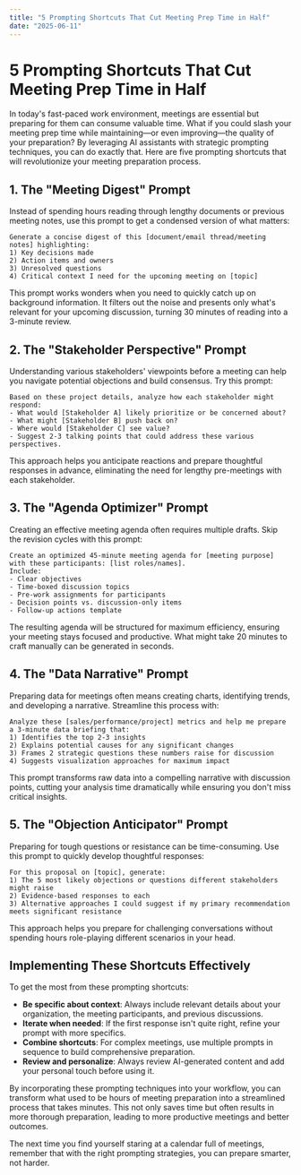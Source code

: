 ```yaml
---
title: "5 Prompting Shortcuts That Cut Meeting Prep Time in Half"
date: "2025-06-11"
---
```


# 5 Prompting Shortcuts That Cut Meeting Prep Time in Half

In today's fast-paced work environment, meetings are essential but preparing for them can consume valuable time. What if you could slash your meeting prep time while maintaining—or even improving—the quality of your preparation? By leveraging AI assistants with strategic prompting techniques, you can do exactly that. Here are five prompting shortcuts that will revolutionize your meeting preparation process.

## 1. The "Meeting Digest" Prompt

Instead of spending hours reading through lengthy documents or previous meeting notes, use this prompt to get a condensed version of what matters:

```
Generate a concise digest of this [document/email thread/meeting notes] highlighting: 
1) Key decisions made
2) Action items and owners
3) Unresolved questions 
4) Critical context I need for the upcoming meeting on [topic]
```

This prompt works wonders when you need to quickly catch up on background information. It filters out the noise and presents only what's relevant for your upcoming discussion, turning 30 minutes of reading into a 3-minute review.

## 2. The "Stakeholder Perspective" Prompt

Understanding various stakeholders' viewpoints before a meeting can help you navigate potential objections and build consensus. Try this prompt:

```
Based on these project details, analyze how each stakeholder might respond:
- What would [Stakeholder A] likely prioritize or be concerned about?
- What might [Stakeholder B] push back on?
- Where would [Stakeholder C] see value?
- Suggest 2-3 talking points that could address these various perspectives.
```

This approach helps you anticipate reactions and prepare thoughtful responses in advance, eliminating the need for lengthy pre-meetings with each stakeholder.

## 3. The "Agenda Optimizer" Prompt

Creating an effective meeting agenda often requires multiple drafts. Skip the revision cycles with this prompt:

```
Create an optimized 45-minute meeting agenda for [meeting purpose] with these participants: [list roles/names]. 
Include:
- Clear objectives
- Time-boxed discussion topics
- Pre-work assignments for participants
- Decision points vs. discussion-only items
- Follow-up actions template
```

The resulting agenda will be structured for maximum efficiency, ensuring your meeting stays focused and productive. What might take 20 minutes to craft manually can be generated in seconds.

## 4. The "Data Narrative" Prompt

Preparing data for meetings often means creating charts, identifying trends, and developing a narrative. Streamline this process with:

```
Analyze these [sales/performance/project] metrics and help me prepare a 3-minute data briefing that:
1) Identifies the top 2-3 insights
2) Explains potential causes for any significant changes
3) Frames 2 strategic questions these numbers raise for discussion
4) Suggests visualization approaches for maximum impact
```

This prompt transforms raw data into a compelling narrative with discussion points, cutting your analysis time dramatically while ensuring you don't miss critical insights.

## 5. The "Objection Anticipator" Prompt

Preparing for tough questions or resistance can be time-consuming. Use this prompt to quickly develop thoughtful responses:

```
For this proposal on [topic], generate:
1) The 5 most likely objections or questions different stakeholders might raise
2) Evidence-based responses to each
3) Alternative approaches I could suggest if my primary recommendation meets significant resistance
```

This approach helps you prepare for challenging conversations without spending hours role-playing different scenarios in your head.

## Implementing These Shortcuts Effectively

To get the most from these prompting shortcuts:

- **Be specific about context**: Always include relevant details about your organization, the meeting participants, and previous discussions.
- **Iterate when needed**: If the first response isn't quite right, refine your prompt with more specifics.
- **Combine shortcuts**: For complex meetings, use multiple prompts in sequence to build comprehensive preparation.
- **Review and personalize**: Always review AI-generated content and add your personal touch before using it.

By incorporating these prompting techniques into your workflow, you can transform what used to be hours of meeting preparation into a streamlined process that takes minutes. This not only saves time but often results in more thorough preparation, leading to more productive meetings and better outcomes.

The next time you find yourself staring at a calendar full of meetings, remember that with the right prompting strategies, you can prepare smarter, not harder.